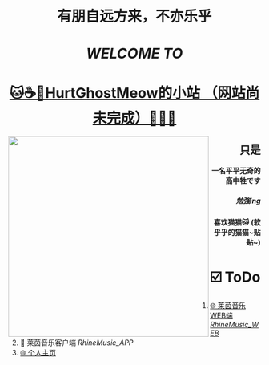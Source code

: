 <div align="center">
  
# 有朋自远方来，不亦乐乎   
  
# *WELCOME TO*
  
# [🐱☕🍉HurtGhostMeow的小站 （网站尚未完成）🍨🍜🧋](https://hurtghostmeow.eu.org/)

<img align='left' src="https://github-readme-stats.vercel.app/api?username=HurtGhostMeow" width="400"/>
  
<div align="right">
  
## 只是
  
**一名平平无奇的高中牲です**

##### 勉強ing
**喜欢猫猫🐱**
**(软乎乎的猫猫~~~贴贴~~~)**

<div align="left">
  
# ☑️ ToDo

1. [🌐 莱茵音乐WEB端 *RhineMusic_WEB*](https://github.com/HurtGhostMeow/RhineMusic-WEB)
2. 💾 莱茵音乐客户端 *RhineMusic_APP*
3. [🌐 个人主页](https://hgmeow.eu.org/)
